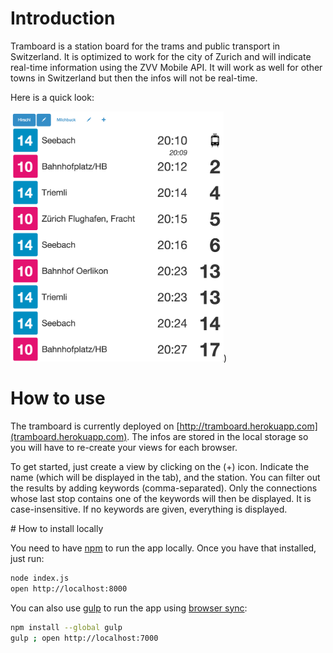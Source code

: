 # Introduction

Tramboard is a station board for the trams and public transport in Switzerland. It is optimized to work for the city of Zurich and will indicate real-time information using the ZVV Mobile API. It will work as well for other towns in Switzerland but then the infos will not be real-time.

Here is a quick look:

<img src="tramboard.png" alt="Tramboard app" style="text-align:center;height:400px;">)

# How to use

The tramboard is currently deployed on [http://tramboard.herokuapp.com](tramboard.herokuapp.com). The infos are stored in the local storage so you will have to re-create your views for each browser.

To get started, just create a view by clicking on the (+) icon. Indicate the name (which will be displayed in the tab), and the station. You can filter out the results by adding keywords (comma-separated). Only the connections whose last stop contains one of the keywords will then be displayed. It is case-insensitive. If no keywords are given, everything is displayed.

# How to install locally

You need to have [npm](http://npmjs.org) to run the app locally. Once you have that installed, just run:

```bash
node index.js
open http://localhost:8000
```

You can also use [gulp](http://gulpjs.com/) to run the app using [browser sync](http://www.browsersync.io/):

```bash
npm install --global gulp
gulp ; open http://localhost:7000
```